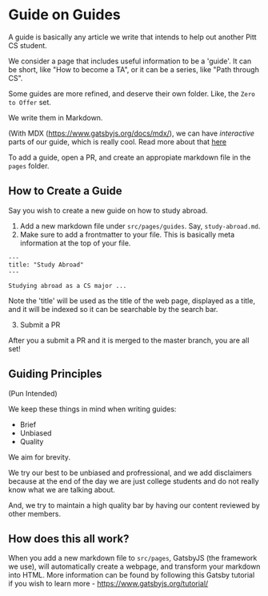 # Guide on Guides

A guide is basically any article we write that intends to help out another Pitt CS student.

We consider a page that includes useful information to be a 'guide'. It can be short, like "How to become a TA", or it can be a series,
like "Path through CS".

Some guides are more refined, and deserve their own folder. Like, the `Zero to Offer` set.

We write them in Markdown.

(With MDX (https://www.gatsbyjs.org/docs/mdx/), we can have _interactive_ parts of our guide, which is really cool. Read more about that [here](/docs/how-to-create-an-interactive-guide.md)

To add a guide, open a PR, and create an appropiate markdown file in the `pages` folder.

## How to Create a Guide

Say you wish to create a new guide on how to study abroad.

1. Add a new markdown file under `src/pages/guides`. Say, `study-abroad.md`.
2. Make sure to add a frontmatter to your file. This is basically meta information at the top of your file.

```
---
title: "Study Abroad"
---

Studying abroad as a CS major ...
```

Note the 'title' will be used as the title of the web page, displayed as a title, and it will be indexed so it can be searchable by the search bar.

3. Submit a PR

After you a submit a PR and it is merged to the master branch, you are all set!

## Guiding Principles

(Pun Intended)

We keep these things in mind when writing guides:

- Brief
- Unbiased
- Quality

We aim for brevity.

We try our best to be unbiased and profressional, and we add
disclaimers because at the end of the day we are just college students and do
not really know what we are talking about.

And, we try to maintain a high quality bar by having our content reviewed
by other members.

## How does this all work?

When you add a new markdown file to `src/pages`, GatsbyJS (the framework we use), will automatically create a webpage, and transform your markdown into HTML. More information can be found by following this Gatsby tutorial if you wish to learn more - https://www.gatsbyjs.org/tutorial/
